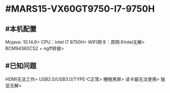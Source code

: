 #MARS15-VX60GT9750-I7-9750H
======

#本机配置
---
Mojave: 10.14.6>
CPU：Intel I7 9750H>
WIFI网卡：原网卡Intel无解>
BCM94360CS2 + ngff转接>

#已知问题
---
  HDMI无法工作>
  USB2.0/USB3.0/TYPE-C正常>
  睡眠黑屏>
  读卡器无法使用>
  独显无解>
  
